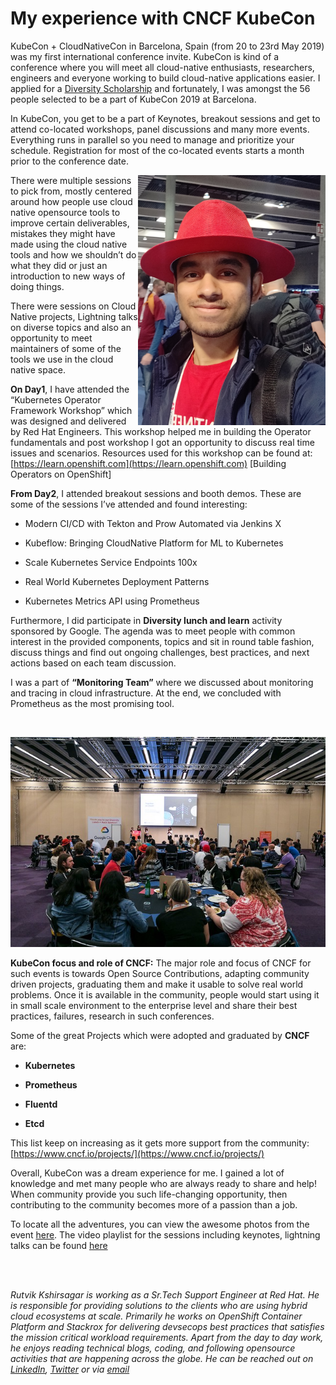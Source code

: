 # My experience with CNCF KubeCon



KubeCon + CloudNativeCon in Barcelona, Spain (from 20 to 23rd May 2019) was my first international conference invite. KubeCon is kind of a conference where you will meet all cloud-native enthusiasts, researchers, engineers and everyone working to build cloud-native applications easier. I applied for a [Diversity Scholarship](https://events.linuxfoundation.org/events/kubecon-cloudnativecon-europe-2019/attend/diversity-scholarships/) and fortunately, I was amongst the 56 people selected to be a part of KubeCon 2019 at Barcelona. 

In KubeCon, you get to be a part of Keynotes, breakout sessions and get to attend co-located workshops, panel discussions and many more events. Everything runs in parallel so you need to manage and prioritize your schedule. Registration for most of the co-located events starts a month prior to the conference date.

<a href="/images/rkshirsa/kubecon_exp/kube_con.png" target="_blank"><img src="/images/rkshirsa/kubecon_exp/kube_con.png" width="300px" align="right" /></a>

There were multiple sessions to pick from, mostly centered around how people use cloud native opensource tools to improve certain deliverables, mistakes they might have made using the cloud native tools and how we shouldn’t do what they did or just an introduction to new ways of doing things. 

There were sessions on Cloud Native projects, Lightning talks on diverse topics and also an opportunity to meet maintainers of some of the tools we use in the cloud native space.

**On Day1**, I have attended the “Kubernetes Operator Framework Workshop” which was designed and delivered by Red Hat Engineers. This workshop helped me in building the Operator fundamentals and post workshop I got an opportunity to discuss real time issues and scenarios. Resources used for this workshop can be found at: [https://learn.openshift.com](https://learn.openshift.com) [Building Operators on OpenShift]

**From Day2**, I attended breakout sessions and booth demos. These are some of the sessions I’ve attended and found interesting:<br/>

- Modern CI/CD with Tekton and Prow Automated via Jenkins X

- Kubeflow: Bringing CloudNative Platform for ML to Kubernetes

- Scale Kubernetes Service Endpoints 100x

- Real World Kubernetes Deployment Patterns
- Kubernetes Metrics API using Prometheus

Furthermore, I did participate in **Diversity lunch and learn** activity sponsored by Google. The agenda was to meet people with common interest in the provided components, topics and sit in round table fashion, discuss things and find out ongoing challenges, best practices, and next actions based on each team discussion. 

I was a part of **“Monitoring Team”** where we discussed about monitoring and tracing in cloud infrastructure. At the end, we concluded with Prometheus as the most promising tool.

<br/>

![](/images/rkshirsa/kubecon_exp/image3.png " ")

**KubeCon focus and role of CNCF:** The major role and focus of CNCF for such events is towards Open Source Contributions, adapting community driven projects, graduating them and make it usable to solve real world problems. Once it is available in the community, people would start using it in small scale environment to the enterprise level and share their best practices, failures, research in such conferences.

Some of the great Projects which were adopted and graduated by **CNCF** are:<br/>

- **Kubernetes**

- **Prometheus**

- **Fluentd**

- **Etcd**

This list keep on increasing as it gets more support from the community:
[https://www.cncf.io/projects/](https://www.cncf.io/projects/)

Overall, KubeCon was a dream experience for me. I gained a lot of knowledge and met many people who are always ready to share and help! When community provide you such life-changing opportunity, then contributing to the community becomes more of a passion than a job.

To locate all the adventures, you can view the awesome photos from the event [here](https://www.flickr.com/photos/143247548@N03/albums/72157707188120301). The video playlist for the sessions including keynotes, lightning talks can be found [here](https://www.youtube.com/playlist?list=PLj6h78yzYM2PpmMAnvpvsnR4c27wJePh3)

<br/>
<br/>

*Rutvik Kshirsagar is working as a Sr.Tech Support Engineer at Red Hat. He is responsible for providing solutions to the clients who are using hybrid cloud ecosystems at scale. Primarily he works on OpenShift Container Platform and Stackrox for delivering devsecops best practices that satisfies the mission critical workload requirements. Apart from the day to day work, he enjoys reading technical blogs, coding, and following opensource activities that are happening across the globe. He can be reached out on [LinkedIn](https://www.linkedin.com/in/rutvik-kshirsagar/), [Twitter](https://twitter.com/Rutvik_2395) or via [email](https://mail.google.com/mail/u/0/?fs=1&tf=cm&source=mailto&to=rutksh@gmail.com)*

